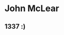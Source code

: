 # John McLear

## 1337 :)

<irame src="https://video.etherpad.com/p/footest" width=100% height=300px></iframe> 
